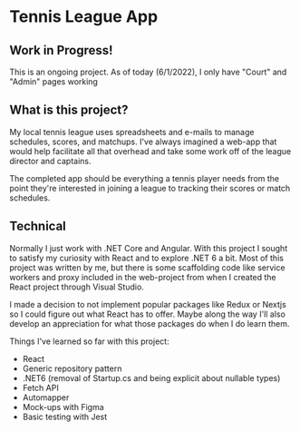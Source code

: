 # Tennis League App

## Work in Progress!

This is an ongoing project.  As of today (6/1/2022), I only have "Court" and "Admin" pages working

## What is this project?

My local tennis league uses spreadsheets and e-mails to manage schedules, scores, and matchups. I've always imagined a web-app that would help facilitate all that overhead and take some work off of the league director and captains.

The completed app should be everything a tennis player needs from the point they're interested in joining a league to tracking their scores or match schedules.

## Technical

Normally I just work with .NET Core and Angular.  With this project I sought to satisfy my curiosity with React and to explore .NET 6 a bit.  Most of this project was written by me, but there is some scaffolding code like service workers and proxy included in the web-project from when I created the React project through Visual Studio.

I made a decision to not implement popular packages like Redux or Nextjs so I could figure out what React has to offer.  Maybe along the way I'll also develop an appreciation for what those packages do when I do learn them.

Things I've learned so far with this project:

- React
- Generic repository pattern
- .NET6 (removal of Startup.cs and being explicit about nullable types)
- Fetch API
- Automapper
- Mock-ups with Figma
- Basic testing with Jest
